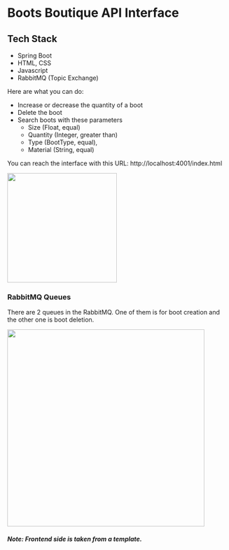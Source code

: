 # Boots Boutique API Interface

## Tech Stack

 - Spring Boot
 - HTML, CSS
 - Javascript
 - RabbitMQ (Topic Exchange)

Here are what you can do:
- Increase or decrease the quantity of a boot
- Delete the boot
- Search boots with these parameters
  - Size (Float, equal)
  - Quantity (Integer, greater than)
  - Type (BootType, equal), 
  - Material (String, equal)

You can reach the interface with this URL: http://localhost:4001/index.html 


<img src="https://user-images.githubusercontent.com/21241545/131887528-87857f0f-ef0e-41ad-b8c5-2b8135c092a7.png" width="250">


### RabbitMQ Queues

There are 2 queues in the RabbitMQ. One of them is for boot creation and the other one is boot deletion.

<img src="https://user-images.githubusercontent.com/21241545/132947882-d99a6086-2c5a-458e-b55e-55f93dcdab93.png" width="450">


##### Note: Frontend side is taken from a template.


